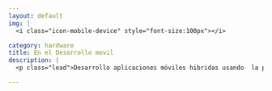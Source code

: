 ```yaml
---
layout: default
img: |
  <i class="icon-mobile-device" style="font-size:100px"></i>

category: hardware
title: En el Desarrollo movil
description: |
  <p class="lead">Desarrollo aplicaciones móviles hibridas usando  la plataforma<a href="http://phonegap.com/install/" target="_blank"> Phonegap/Cordova</a></p>

---
```

